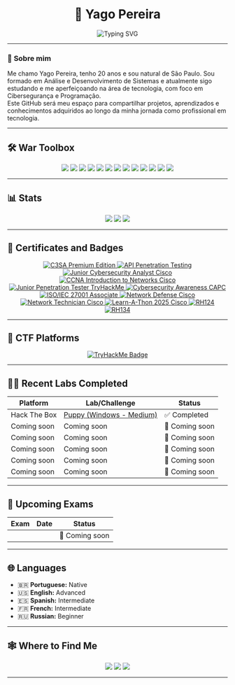 <h1 align="center">👾 Yago Pereira</h1>

<p align="center">
  <img src="https://readme-typing-svg.demolab.com?font=Fira+Code&pause=1000&width=435&lines=Ciber+Seguran%C3%A7a+e+Programa%C3%A7%C3%A3o" alt="Typing SVG" />
</p>

---

### 🧠 **Sobre mim**
Me chamo Yago Pereira, tenho 20 anos e sou natural de São Paulo. Sou formado em Análise e Desenvolvimento de
Sistemas e atualmente sigo estudando e me aperfeiçoando na área de tecnologia, com foco em Cibersegurança e 
Programação.<br>
Este GitHub será meu espaço para compartilhar projetos, aprendizados e conhecimentos adquiridos ao longo da
minha jornada como profissional em tecnologia.



---

## 🛠️ **War Toolbox**
<p align="center">
  <img src="https://img.shields.io/badge/Burp_Suite-FCA121?style=for-the-badge&logoColor=white"/>
  <img src="https://img.shields.io/badge/BloodHound-990000?style=for-the-badge&logoColor=white"/>
  <img src="https://img.shields.io/badge/CrackMapExec-1c1c1c?style=for-the-badge&logoColor=white"/>
  <img src="https://img.shields.io/badge/Impacket-0082C9?style=for-the-badge&logoColor=white"/>
  <img src="https://img.shields.io/badge/Kerbrute-FF0000?style=for-the-badge&logoColor=white"/>
  <img src="https://img.shields.io/badge/Responder-000000?style=for-the-badge&logoColor=white"/>
  <img src="https://img.shields.io/badge/LDAPDomainDump-0078D4?style=for-the-badge&logoColor=white"/>
  <img src="https://img.shields.io/badge/Certipy-0082C9?style=for-the-badge&logoColor=white"/>
  <img src="https://img.shields.io/badge/FFUF-000000?style=for-the-badge&logoColor=white"/>
  <img src="https://img.shields.io/badge/SQLmap-000000?style=for-the-badge&logoColor=red"/>
  <img src="https://img.shields.io/badge/IDA_Pro-000000?style=for-the-badge&logoColor=white"/>
  <img src="https://img.shields.io/badge/Ghidra-F80000?style=for-the-badge&logoColor=white"/>
  <img src="https://img.shields.io/badge/Wireshark-1679A7?style=for-the-badge&logo=wireshark&logoColor=white"/>
</p>

---

## 📊 **Stats**
<p align="center">
  <img src="https://github-readme-stats.vercel.app/api?username=LuanGonzaga&show_icons=true&theme=radical&hide_border=true"/>
  <img src="https://github-readme-streak-stats.herokuapp.com/?user=LuanGonzaga&theme=radical&hide_border=true"/>
  <img src="https://github-readme-stats.vercel.app/api/top-langs/?username=LuanGonzaga&layout=compact&theme=radical&hide_border=true"/>
</p>

---

## 🏅 **Certificates and Badges**
<p align="center"> 
  <a href="https://app.kajabi.com/certificates/a4409779"> 
    <img src="https://img.shields.io/badge/C3SA%20Premium%20Edition-CyberWarFare%20Labs-8B0000?style=for-the-badge" alt="C3SA Premium Edition"> 
  </a> 
  <a href="https://www.credly.com/badges/f99103af-4c26-40b8-b010-cb65c5ef0f59/linked_in_profile"> 
    <img src="https://img.shields.io/badge/API%20Penetration%20Testing-APIsec%20University-2E8B57?style=for-the-badge" alt="API Penetration Testing"> 
  </a> 
  <a href="https://www.credly.com/badges/208d11c2-3c5d-4f9f-8f9c-73a76bc9c0f1/linked_in_profile"> 
    <img src="https://img.shields.io/badge/Junior%20Cybersecurity%20Analyst-Cisco-1BA0D7?style=for-the-badge&logo=cisco&logoColor=white" alt="Junior Cybersecurity Analyst Cisco"> 
  </a> 
  <a href="https://www.credly.com/earner/earned/badge/26a60a1d-4c84-4a38-8bdf-e4730bf6da5a"> 
    <img src="https://img.shields.io/badge/CCNA%3A%20Introduction%20to%20Networks-Cisco-1BA0D7?style=for-the-badge&logo=cisco&logoColor=white" alt="CCNA Introduction to Networks Cisco"> 
  </a>
  <a href="https://tryhackme-certificates.s3-eu-west-1.amazonaws.com/THM-IF08RGZECH.png"> 
    <img src="https://img.shields.io/badge/Junior%20Penetration%20Tester%20Path-TryHackMe-E60000?style=for-the-badge&logo=tryhackme&logoColor=white" alt="Junior Penetration Tester TryHackMe"> 
  </a> 
  <a href="https://www.credly.com/badges/0fe2dcff-f8b9-4ca8-b506-8e676c90fd1f/linked_in_profile"> 
    <img src="https://img.shields.io/badge/Cybersecurity%20Awareness-CertiProf-FF9800?style=for-the-badge" alt="Cybersecurity Awareness CAPC"> 
  </a> 
  <a href="https://www.skillfront.com/Badges/32546498824241"> 
    <img src="https://img.shields.io/badge/ISO/IEC%2027001%20Associate-SkillFront-004C97?style=for-the-badge" alt="ISO/IEC 27001 Associate"> 
  </a> 
  <a href="https://www.credly.com/badges/5b9b9fac-d663-4b01-b9d0-3cbc9ecccc4f/linked_in_profile"> 
    <img src="https://img.shields.io/badge/Network%20Defense-Cisco-1BA0D7?style=for-the-badge&logo=cisco&logoColor=white" alt="Network Defense Cisco"> 
  </a> 
  <a href="https://www.credly.com/badges/95693d6b-3508-47c3-8558-cbc5986a2b8a/linked_in_profile"> 
    <img src="https://img.shields.io/badge/Network%20Technician-Cisco-1BA0D7?style=for-the-badge&logo=cisco&logoColor=white" alt="Network Technician Cisco"> 
  </a> 
  <a href="https://www.credly.com/badges/a3116f84-a2dc-45a5-bb4e-192eeac10ec2/linked_in_profile"> 
    <img src="https://img.shields.io/badge/Learn--A--Thon%202025-Cisco-1BA0D7?style=for-the-badge&logo=cisco&logoColor=white" alt="Learn-A-Thon 2025 Cisco"> 
  </a> 
  <a href="https://www.linkedin.com/in/luangonzagaa/details/certifications/1713813721365/single-media-viewer/?type=DOCUMENT&profileId=ACoAADxLyPIBXzbbLR3S9Qj6qVtINv8A_9S9Hvc"> 
    <img src="https://img.shields.io/badge/Red%20Hat%20System%20Administration%20I%20(RH124)-EE0000?style=for-the-badge&logo=redhat&logoColor=white" alt="RH124"> 
  </a> 
  <a href="https://www.linkedin.com/in/luangonzagaa/details/certifications/1716667349053/single-media-viewer/?profileId=ACoAADxLyPIBXzbbLR3S9Qj6qVtINv8A_9S9Hvc"> 
    <img src="https://img.shields.io/badge/Red%20Hat%20System%20Administration%20II%20(RH134)-EE0000?style=for-the-badge&logo=redhat&logoColor=white" alt="RH134"> 
  </a> 
</p>


---

## 👾 CTF Platforms

<p align="center">
  <a href="https://tryhackme.com/p/pwnedby" target="_blank" rel="noopener noreferrer">
    <img src="https://tryhackme-badges.s3.amazonaws.com/pwnedby.png?update=3" alt="TryHackMe Badge" />
  </a>
</p>

---

## 🏴‍☠️ **Recent Labs Completed**

| Platform         | Lab/Challenge                                                                           | Status            |
|------------------|-----------------------------------------------------------------------------------------|-------------------|
| Hack The Box     |  [Puppy (Windows - Medium)](https://www.hackthebox.com/achievement/machine/2089161/661) | ✅ Completed     |
| Coming soon      | Coming soon                                                                             | 🔄 Coming soon   |
| Coming soon      | Coming soon                                                                             | 🔄 Coming soon   |
| Coming soon      | Coming soon                                                                             | 🔄 Coming soon   |
| Coming soon      | Coming soon                                                                             | 🔄 Coming soon   |
| Coming soon      | Coming soon                                                                             | 🔄 Coming soon   |

---

## 📅 **Upcoming Exams**
| Exam                               | Date         | Status       |
|------------------------------------|--------------|--------------|
|                                    |              |🔄 Coming soon|

---

## 🌐 **Languages**
- 🇧🇷 **Portuguese:** Native  
- 🇺🇸 **English:** Advanced  
- 🇪🇸 **Spanish:** Intermediate  
- 🇫🇷 **French:** Intermediate  
- 🇷🇺 **Russian:** Beginner  

---

## 🕸️ **Where to Find Me**
<p align="center">
  <a href="https://github.com/LuanGonzaga"><img src="https://img.shields.io/badge/GitHub-000?style=for-the-badge&logo=github&logoColor=white"/></a>
  <a href="https://www.linkedin.com/in/luangonzagaa/"><img src="https://img.shields.io/badge/LinkedIn-0077B5?style=for-the-badge&logo=linkedin&logoColor=white"/></a>
  <a href="https://tryhackme.com/p/pwnedby"><img src="https://img.shields.io/badge/TryHackMe-FF0000?style=for-the-badge&logo=tryhackme&logoColor=white"/></a>
</p>

---
